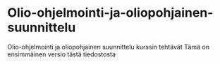 # Olio-ohjelmointi-ja-oliopohjainen-suunnittelu
Olio-ohjelmointi ja oliopohjainen suunnittelu kurssin tehtävät
Tämä on ensimmäinen versio tästä tiedostosta

